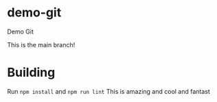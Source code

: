 # demo-git
Demo Git

This is the main branch!

# Building
Run `npm install` and `npm run lint`
This is amazing and cool and fantast